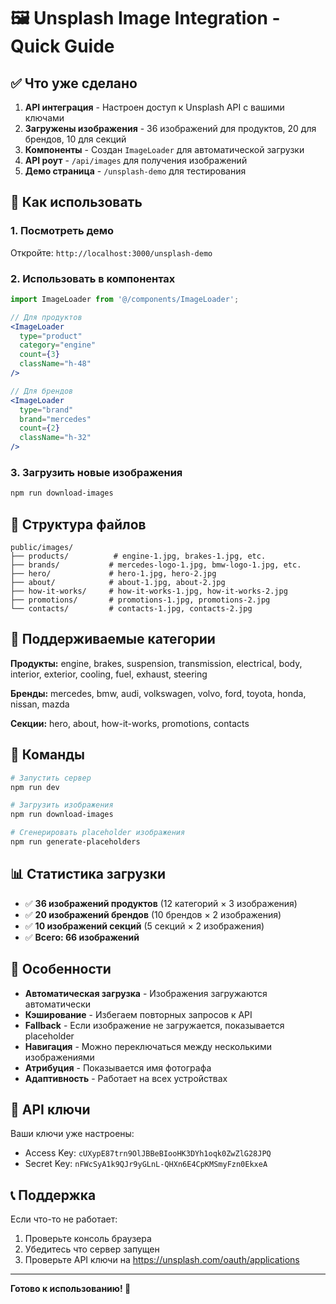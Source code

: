 # 🖼️ Unsplash Image Integration - Quick Guide

## ✅ Что уже сделано

1. **API интеграция** - Настроен доступ к Unsplash API с вашими ключами
2. **Загружены изображения** - 36 изображений для продуктов, 20 для брендов, 10 для секций
3. **Компоненты** - Создан `ImageLoader` для автоматической загрузки
4. **API роут** - `/api/images` для получения изображений
5. **Демо страница** - `/unsplash-demo` для тестирования

## 🚀 Как использовать

### 1. Посмотреть демо
Откройте: `http://localhost:3000/unsplash-demo`

### 2. Использовать в компонентах
```jsx
import ImageLoader from '@/components/ImageLoader';

// Для продуктов
<ImageLoader
  type="product"
  category="engine"
  count={3}
  className="h-48"
/>

// Для брендов
<ImageLoader
  type="brand"
  brand="mercedes"
  count={2}
  className="h-32"
/>
```

### 3. Загрузить новые изображения
```bash
npm run download-images
```

## 📁 Структура файлов

```
public/images/
├── products/          # engine-1.jpg, brakes-1.jpg, etc.
├── brands/           # mercedes-logo-1.jpg, bmw-logo-1.jpg, etc.
├── hero/             # hero-1.jpg, hero-2.jpg
├── about/            # about-1.jpg, about-2.jpg
├── how-it-works/     # how-it-works-1.jpg, how-it-works-2.jpg
├── promotions/       # promotions-1.jpg, promotions-2.jpg
└── contacts/         # contacts-1.jpg, contacts-2.jpg
```

## 🎯 Поддерживаемые категории

**Продукты:** engine, brakes, suspension, transmission, electrical, body, interior, exterior, cooling, fuel, exhaust, steering

**Бренды:** mercedes, bmw, audi, volkswagen, volvo, ford, toyota, honda, nissan, mazda

**Секции:** hero, about, how-it-works, promotions, contacts

## 🔧 Команды

```bash
# Запустить сервер
npm run dev

# Загрузить изображения
npm run download-images

# Сгенерировать placeholder изображения
npm run generate-placeholders
```

## 📊 Статистика загрузки

- ✅ **36 изображений продуктов** (12 категорий × 3 изображения)
- ✅ **20 изображений брендов** (10 брендов × 2 изображения)  
- ✅ **10 изображений секций** (5 секций × 2 изображения)
- ✅ **Всего: 66 изображений**

## 🎨 Особенности

- **Автоматическая загрузка** - Изображения загружаются автоматически
- **Кэширование** - Избегаем повторных запросов к API
- **Fallback** - Если изображение не загружается, показывается placeholder
- **Навигация** - Можно переключаться между несколькими изображениями
- **Атрибуция** - Показывается имя фотографа
- **Адаптивность** - Работает на всех устройствах

## 🔑 API ключи

Ваши ключи уже настроены:
- Access Key: `cUXypE87trn9OlJBBeBIooHK3DYh1oqk0ZwZlG28JPQ`
- Secret Key: `nFWcSyA1k9QJr9yGLnL-QHXn6E4CpKMSmyFzn0EkxeA`

## 📞 Поддержка

Если что-то не работает:
1. Проверьте консоль браузера
2. Убедитесь что сервер запущен
3. Проверьте API ключи на https://unsplash.com/oauth/applications

---

**Готово к использованию! 🚀**
